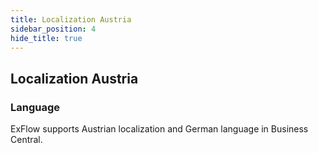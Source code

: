 ```yaml
---
title: Localization Austria
sidebar_position: 4
hide_title: true
---
```

## Localization Austria

### Language

ExFlow supports Austrian localization and German language in Business
Central.
